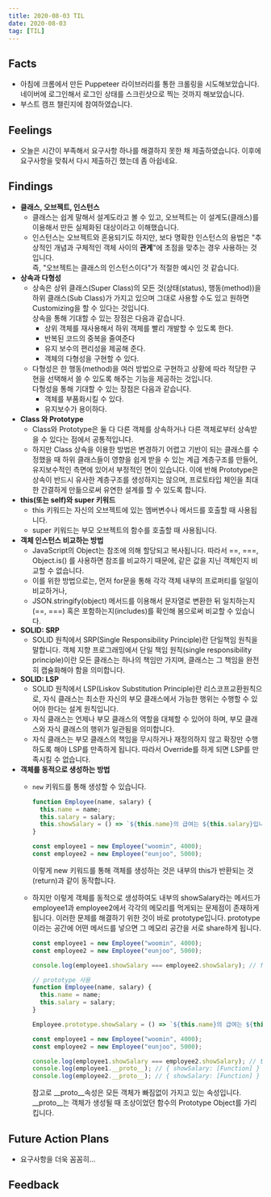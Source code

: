 ```yaml
---
title: 2020-08-03 TIL
date: 2020-08-03
tag: [TIL]
---
```


## Facts

- 아침에 크롬에서 만든 Puppeteer 라이브러리를 통한 크롤링을 시도해보았습니다. 네이버에 로그인해서 로그인 상태를 스크린샷으로 찍는 것까지 해보았습니다.
- 부스트 캠프 챌린지에 참여하였습니다.

## Feelings

- 오늘은 시간이 부족해서 요구사항 하나를 해결하지 못한 채 제출하였습니다. 이후에 요구사항을 맞춰서 다시 제출하긴 했는데 좀 아쉽네요.

## Findings

- **클래스, 오브젝트, 인스턴스**
  - 클래스는 쉽게 말해서 설계도라고 볼 수 있고, 오브젝트는 이 설계도(클래스)를 이용해서 만든 실체화된 대상이라고 이해했습니다.
  - 인스턴스는 오브젝트와 혼용되기도 하지만, 보다 명확한 인스턴스의 용법은 "추상적인 개념과 구체적인 객체 사이의 **관계**"에 초점을 맞추는 경우 사용하는 것입니다.  
    즉, "오브젝트는 클래스의 인스턴스이다"가 적절한 예시인 것 같습니다.
- **상속과 다형성**
  - 상속은 상위 클래스(Super Class)의 모든 것(상태(status), 행동(method))을 하위 클래스(Sub Class)가 가지고 있으며 그대로 사용할 수도 있고 원하면 Customizing을 할 수 있다는 것입니다.  
    상속을 통해 기대할 수 있는 장점은 다음과 같습니다.
    - 상위 객체를 재사용해서 하위 객체를 빨리 개발할 수 있도록 한다.
    - 반복된 코드의 중복을 줄여준다
    - 유지 보수의 편리성을 제공해 준다.
    - 객체의 다형성을 구현할 수 있다.
  - 다형성은 한 행동(method)을 여러 방법으로 구현하고 상황에 따라 적당한 구현을 선택해서 쓸 수 있도록 해주는 기능을 제공하는 것입니다.  
    다형성을 통해 기대할 수 있는 장점은 다음과 같습니다.
    - 객체를 부품화시킬 수 있다.
    - 유지보수가 용이하다.
- **Class 와 Prototype**
  - Class와 Prototype은 둘 다 다른 객체를 상속하거나 다른 객체로부터 상속받을 수 있다는 점에서 공통적입니다.
  - 하지만 Class 상속을 이용한 방법은 변경하기 어렵고 기반이 되는 클래스를 수정했을 때 하위 클래스들이 영향을 쉽게 받을 수 있는 계급 계층구조를 만들어, 유지보수적인 측면에 있어서 부정적인 면이 있습니다. 이에 반해 Prototype은 상속이 반드시 유사한 계층구조를 생성하지는 않으며, 프로토타입 체인을 최대한 간결하게 만듦으로써 유연한 설계를 할 수 있도록 합니다.
- **this(또는 self)와 super 키워드**
  - this 키워드는 자신의 오브젝트에 있는 멤버변수나 메서드를 호출할 때 사용됩니다.
  - super 키워드는 부모 오브젝트의 함수를 호출할 때 사용됩니다.
- **객체 인스턴스 비교하는 방법**
  - JavaScript의 Object는 참조에 의해 할당되고 복사됩니다. 따라서 ==, ===, Object.is() 를 사용하면 참조를 비교하기 때문에, 같은 값을 지닌 객체인지 비교할 수 없습니다.
  - 이를 위한 방법으로는, 먼저 for문을 통해 각각 객체 내부의 프로퍼티를 일일이 비교하거나,
  - JSON.stringify(object) 메서드를 이용해서 문자열로 변환한 뒤 일치하는지(==, ===) 혹은 포함하는지(includes)를 확인해 봄으로써 비교할 수 있습니다.
- **SOLID: SRP**
  - SOLID 원칙에서 SRP(Single Responsibility Principle)란 단일책임 원칙을 말합니다. 객체 지향 프로그래밍에서 단일 책임 원칙(single responsibility principle)이란 모든 클래스는 하나의 책임만 가지며, 클래스는 그 책임을 완전히 캡슐화해야 함을 의미합니다.
- **SOLID: LSP**
  - SOLID 원칙에서 LSP(Liskov Substitution Principle)란 리스코프교환원칙으로, 자식 클래스는 최소한 자신의 부모 클래스에서 가능한 행위는 수행할 수 있어야 한다는 설계 원칙입니다.
  - 자식 클래스는 언제나 부모 클래스의 역할을 대체할 수 있어야 하며, 부모 클래스와 자식 클래스의 행위가 일관됨을 의미합니다.
  - 자식 클래스는 부모 클래스의 책임을 무시하거나 재정의하지 않고 확장만 수행하도록 해야 LSP를 만족하게 됩니다. 따라서 Override를 하게 되면 LSP를 만족시킬 수 없습니다.
- **객체를 동적으로 생성하는 방법**
  - `new` 키워드를 통해 생성할 수 있습니다.

      ```javascript
      function Employee(name, salary) {
        this.name = name;
        this.salary = salary;
        this.showSalary = () => `${this.name}의 급여는 ${this.salary}입니다.`;
      }

      const employee1 = new Employee("woomin", 4000);
      const employee2 = new Employee("eunjoo", 5000);
      ```

    이렇게 new 키워드를 통해 객체를 생성하는 것은 내부의 this가 반환되는 것(return)과 같이 동작합니다.
  - 하지만 이렇게 객체를 동적으로 생성하여도 내부의 showSalary라는 메서드가 employee1과 employee2에서 각각의 메모리를 먹게되는 문제점이 존재하게 됩니다. 이러한 문제를 해결하기 위한 것이 바로 prototype입니다. prototype이라는 공간에 어떤 메서드를 넣으면 그 메모리 공간을 서로 share하게 됩니다.

      ```javascript
      const employee1 = new Employee("woomin", 4000);
      const employee2 = new Employee("eunjoo", 5000);

      console.log(employee1.showSalary === employee2.showSalary); // false
      ```

      ```javascript
      // prototype 사용
      function Employee(name, salary) {
        this.name = name;
        this.salary = salary;
      }

      Employee.prototype.showSalary = () => `${this.name}의 급여는 ${this.salary}입니다.`;

      const employee1 = new Employee("woomin", 4000);
      const employee2 = new Employee("eunjoo", 5000);

      console.log(employee1.showSalary === employee2.showSalary); // true
      console.log(employee1.__proto__); // { showSalary: [Function] }
      console.log(employee2.__proto__); // { showSalary: [Function] }
      ```

      참고로 __proto__속성은 모든 객체가 빠짐없이 가지고 있는 속성입니다. __proto__는 객체가 생성될 때 조상이었던 함수의 Prototype Object를 가리킵니다.

## Future Action Plans

- 요구사항을 더욱 꼼꼼히...

## Feedback

